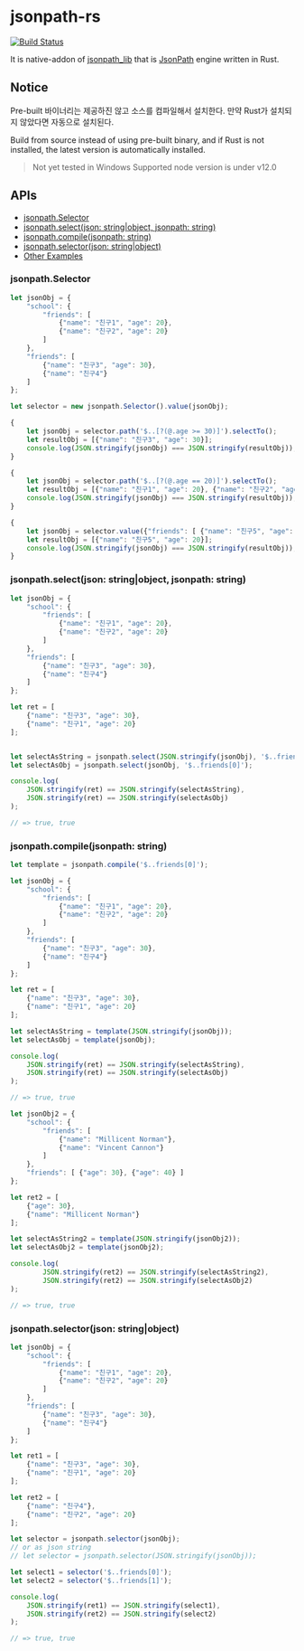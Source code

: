 # jsonpath-rs

[![Build Status](https://travis-ci.org/freestrings/jsonpath.svg?branch=master)](https://travis-ci.org/freestrings/jsonpath)

It is native-addon of [jsonpath_lib](https://github.com/freestrings/jsonpath) that is [JsonPath](https://goessner.net/articles/JsonPath/) engine written in Rust.

## Notice

Pre-built 바이너리는 제공하진 않고 소스를 컴파일해서 설치한다. 만약 Rust가 설치되지 않았다면 자동으로 설치된다.

Build from source instead of using pre-built binary, and if Rust is not installed, the latest version is automatically installed.

> Not yet tested in Windows
> Supported node version is under v12.0

## APIs

* [jsonpath.Selector](#jsonpathselector)
* [jsonpath.select(json: string|object, jsonpath: string)](#jsonpathselectjson-stringobject-jsonpath-string)
* [jsonpath.compile(jsonpath: string)](#jsonpathcompilejsonpath-string)
* [jsonpath.selector(json: string|object)](#jsonpathselectorjson-stringobject)
* [Other Examples](https://github.com/freestrings/jsonpath/wiki/Javascript-examples)

### jsonpath.Selector

```javascript
let jsonObj = {
    "school": {
        "friends": [
            {"name": "친구1", "age": 20},
            {"name": "친구2", "age": 20}
        ]
    },
    "friends": [
        {"name": "친구3", "age": 30},
        {"name": "친구4"}
    ]
};

let selector = new jsonpath.Selector().value(jsonObj);

{
    let jsonObj = selector.path('$..[?(@.age >= 30)]').selectTo();
    let resultObj = [{"name": "친구3", "age": 30}];
    console.log(JSON.stringify(jsonObj) === JSON.stringify(resultObj));
}

{
    let jsonObj = selector.path('$..[?(@.age == 20)]').selectTo();
    let resultObj = [{"name": "친구1", "age": 20}, {"name": "친구2", "age": 20}];
    console.log(JSON.stringify(jsonObj) === JSON.stringify(resultObj));
}

{
    let jsonObj = selector.value({"friends": [ {"name": "친구5", "age": 20} ]}).selectTo();
    let resultObj = [{"name": "친구5", "age": 20}];
    console.log(JSON.stringify(jsonObj) === JSON.stringify(resultObj));
}
```

### jsonpath.select(json: string|object, jsonpath: string)

```javascript
let jsonObj = {
    "school": {
        "friends": [
            {"name": "친구1", "age": 20},
            {"name": "친구2", "age": 20}
        ]
    },
    "friends": [
        {"name": "친구3", "age": 30},
        {"name": "친구4"}
    ]
};

let ret = [
    {"name": "친구3", "age": 30},
    {"name": "친구1", "age": 20}
];


let selectAsString = jsonpath.select(JSON.stringify(jsonObj), '$..friends[0]');
let selectAsObj = jsonpath.select(jsonObj, '$..friends[0]');

console.log(
    JSON.stringify(ret) == JSON.stringify(selectAsString),
    JSON.stringify(ret) == JSON.stringify(selectAsObj)
);

// => true, true
```

### jsonpath.compile(jsonpath: string)

```javascript
let template = jsonpath.compile('$..friends[0]');

let jsonObj = {
    "school": {
        "friends": [
            {"name": "친구1", "age": 20},
            {"name": "친구2", "age": 20}
        ]
    },
    "friends": [
        {"name": "친구3", "age": 30},
        {"name": "친구4"}
    ]
};

let ret = [
    {"name": "친구3", "age": 30},
    {"name": "친구1", "age": 20}
];

let selectAsString = template(JSON.stringify(jsonObj));
let selectAsObj = template(jsonObj);

console.log(
    JSON.stringify(ret) == JSON.stringify(selectAsString),
    JSON.stringify(ret) == JSON.stringify(selectAsObj)
);

// => true, true

let jsonObj2 = {
    "school": {
        "friends": [
            {"name": "Millicent Norman"},
            {"name": "Vincent Cannon"}
        ]
    },
    "friends": [ {"age": 30}, {"age": 40} ]
};

let ret2 = [
    {"age": 30},
    {"name": "Millicent Norman"}
];

let selectAsString2 = template(JSON.stringify(jsonObj2));
let selectAsObj2 = template(jsonObj2);

console.log(
        JSON.stringify(ret2) == JSON.stringify(selectAsString2),
        JSON.stringify(ret2) == JSON.stringify(selectAsObj2)
);

// => true, true
```

### jsonpath.selector(json: string|object)

```javascript
let jsonObj = {
    "school": {
        "friends": [
            {"name": "친구1", "age": 20},
            {"name": "친구2", "age": 20}
        ]
    },
    "friends": [
        {"name": "친구3", "age": 30},
        {"name": "친구4"}
    ]
};

let ret1 = [
    {"name": "친구3", "age": 30},
    {"name": "친구1", "age": 20}
];

let ret2 = [
    {"name": "친구4"},
    {"name": "친구2", "age": 20}
];

let selector = jsonpath.selector(jsonObj);
// or as json string 
// let selector = jsonpath.selector(JSON.stringify(jsonObj));

let select1 = selector('$..friends[0]');
let select2 = selector('$..friends[1]');

console.log(
    JSON.stringify(ret1) == JSON.stringify(select1),
    JSON.stringify(ret2) == JSON.stringify(select2)
);

// => true, true
```
